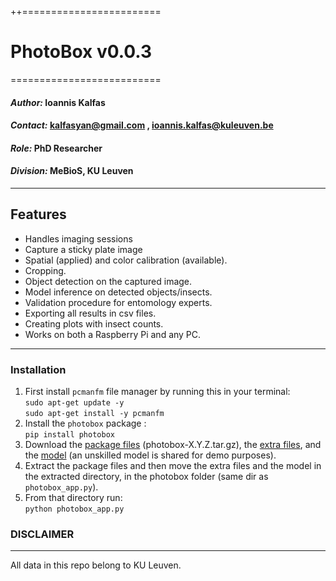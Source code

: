 ++========================
# PhotoBox v0.0.3
==========================
#### *Author:*    Ioannis Kalfas
#### *Contact:*   kalfasyan@gmail.com , ioannis.kalfas@kuleuven.be
#### *Role:*      PhD Researcher
#### *Division:*  MeBioS, KU Leuven
--------
## Features

* Handles imaging sessions
* Capture a sticky plate image
* Spatial (applied) and color calibration (available).
* Cropping.
* Object detection on the captured image.
* Model inference on detected objects/insects.
* Validation procedure for entomology experts.
* Exporting all results in csv files.
* Creating plots with insect counts.
* Works on both a Raspberry Pi and any PC.
--------
### Installation

1. First install `pcmanfm` file manager by running this in your terminal:   
`sudo apt-get update -y`  
`sudo apt-get install -y pcmanfm`  
2. Install the `photobox` package :  
`pip install photobox`
3. Download the [package files](https://pypi.org/project/photobox/#files) (photobox-X.Y.Z.tar.gz), the [extra files](https://kuleuven-my.sharepoint.com/:f:/g/personal/ioannis_kalfas_kuleuven_be/EtfN74iqV5NJspAMBYX4b_UB3ynlQXdfRn7OC21v9T4EVA?e=LXv7HB), and the [model](https://kuleuven-my.sharepoint.com/:u:/g/personal/ioannis_kalfas_kuleuven_be/EXp7NdaetJhJhBMhq_-ax5ABWe1mrqV9VY223PTLwj4EGA?e=mIC1fd) (an unskilled model is shared for demo purposes). 
4. Extract the package files and then move the extra files and the model in the extracted directory, in the photobox folder (same dir as `photobox_app.py`).
5. From that directory run:  
   `python photobox_app.py`
  
  
### DISCLAIMER
--------
All data in this repo belong to KU Leuven.